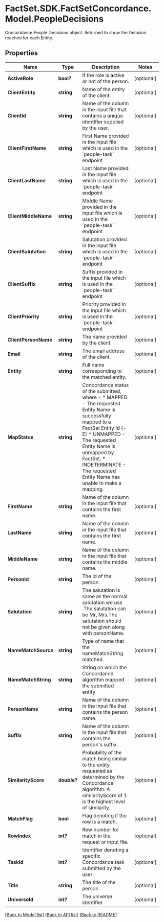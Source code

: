 # FactSet.SDK.FactSetConcordance.Model.PeopleDecisions
Concordance People Decisions object. Returned to show the Decision reached for each Entity. 

## Properties

Name | Type | Description | Notes
------------ | ------------- | ------------- | -------------
**ActiveRole** | **bool?** | If the role is active or not of the person. | [optional] 
**ClientEntity** | **string** | Name of the entity of the client.  | [optional] 
**ClientId** | **string** | Name of the column in the input file that contains a unique identifier supplied by the user. | [optional] 
**ClientFirstName** | **string** | First Name provided in the input file which is used in the &#x60;people-task&#x60; endpoint | [optional] 
**ClientLastName** | **string** | Last Name provided in the input file which is used in the &#x60;people-task&#x60; endpoint | [optional] 
**ClientMiddleName** | **string** | Middle Name provided in the input file which is used in the &#x60;people-task&#x60; endpoint | [optional] 
**ClientSalutation** | **string** | Salutation provided in the input file which is used in the &#x60;people-task&#x60; endpoint | [optional] 
**ClientSuffix** | **string** | Suffix provided in the input file which is used in the &#x60;people-task&#x60; endpoint | [optional] 
**ClientPriority** | **string** | Priority provided in the input file which is used in the &#x60;people-task&#x60; endpoint | [optional] 
**ClientPersonName** | **string** | The name provided by the client. | [optional] 
**Email** | **string** | The email address of the client. | [optional] 
**Entity** | **string** | Full name corresponding to the matched entity. | [optional] 
**MapStatus** | **string** | Concordance status of the submitted, where -    * MAPPED - The requested Entity Name is successfully mapped to a FactSet Entity Id (-E)   * UNMAPPED - The requested Entity Name is unmapped by FactSet.   * INDETERMINATE - The requested Entity Name has unable to make a mapping.  | [optional] 
**FirstName** | **string** | Name of the column in the input file that contains the first name. | [optional] 
**LastName** | **string** | Name of the column in the input file that contains the first name.  | [optional] 
**MiddleName** | **string** | Name of the column in the input file that contains the middle name.  | [optional] 
**PersonId** | **string** | The id of the person. | [optional] 
**Salutation** | **string** | The salutation is same as the normal salutation we use .The salutation can be Mr, Mrs.The salutation should not be given along with personName.  | [optional] 
**NameMatchSource** | **string** | Type of name that the nameMatchString matched.  | [optional] 
**NameMatchString** | **string** | String on which the Concordance algorithm mapped the submitted entity. | [optional] 
**PersonName** | **string** | Name of the column in the input file that contains the person name.  | [optional] 
**Suffix** | **string** | Name of the column in the input file that contains the person&#39;s suffix.  | [optional] 
**SimilarityScore** | **double?** | Probability of the match being similar to the entity requested as determined by the Concordance algorithm. A similarityScore of 1 is the highest level of similarity.  | [optional] 
**MatchFlag** | **bool** | Flag denoting if the row is a match.  | [optional] 
**RowIndex** | **int?** | Row number for match in the request or input file. | [optional] 
**TaskId** | **int?** | Identifier denoting a specific Concordance task submitted by the user. | [optional] 
**Title** | **string** | The title of the person. | [optional] 
**UniverseId** | **int?** | The universe identifier | [optional] 

[[Back to Model list]](../README.md#documentation-for-models) [[Back to API list]](../README.md#documentation-for-api-endpoints) [[Back to README]](../README.md)


